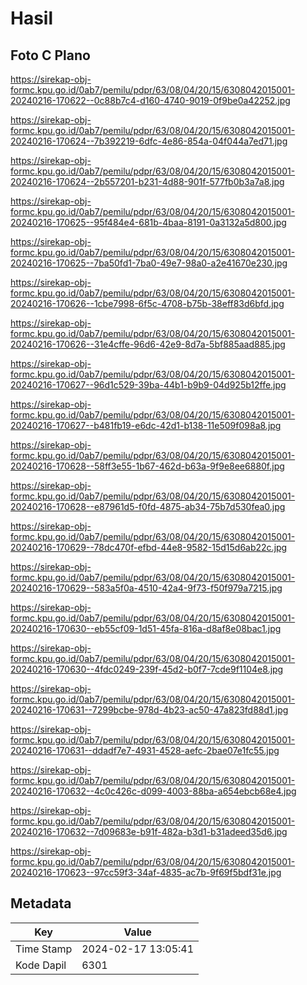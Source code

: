 # Hasil

## Foto C Plano

https://sirekap-obj-formc.kpu.go.id/0ab7/pemilu/pdpr/63/08/04/20/15/6308042015001-20240216-170622--0c88b7c4-d160-4740-9019-0f9be0a42252.jpg

https://sirekap-obj-formc.kpu.go.id/0ab7/pemilu/pdpr/63/08/04/20/15/6308042015001-20240216-170624--7b392219-6dfc-4e86-854a-04f044a7ed71.jpg

https://sirekap-obj-formc.kpu.go.id/0ab7/pemilu/pdpr/63/08/04/20/15/6308042015001-20240216-170624--2b557201-b231-4d88-901f-577fb0b3a7a8.jpg

https://sirekap-obj-formc.kpu.go.id/0ab7/pemilu/pdpr/63/08/04/20/15/6308042015001-20240216-170625--95f484e4-681b-4baa-8191-0a3132a5d800.jpg

https://sirekap-obj-formc.kpu.go.id/0ab7/pemilu/pdpr/63/08/04/20/15/6308042015001-20240216-170625--7ba50fd1-7ba0-49e7-98a0-a2e41670e230.jpg

https://sirekap-obj-formc.kpu.go.id/0ab7/pemilu/pdpr/63/08/04/20/15/6308042015001-20240216-170626--1cbe7998-6f5c-4708-b75b-38eff83d6bfd.jpg

https://sirekap-obj-formc.kpu.go.id/0ab7/pemilu/pdpr/63/08/04/20/15/6308042015001-20240216-170626--31e4cffe-96d6-42e9-8d7a-5bf885aad885.jpg

https://sirekap-obj-formc.kpu.go.id/0ab7/pemilu/pdpr/63/08/04/20/15/6308042015001-20240216-170627--96d1c529-39ba-44b1-b9b9-04d925b12ffe.jpg

https://sirekap-obj-formc.kpu.go.id/0ab7/pemilu/pdpr/63/08/04/20/15/6308042015001-20240216-170627--b481fb19-e6dc-42d1-b138-11e509f098a8.jpg

https://sirekap-obj-formc.kpu.go.id/0ab7/pemilu/pdpr/63/08/04/20/15/6308042015001-20240216-170628--58ff3e55-1b67-462d-b63a-9f9e8ee6880f.jpg

https://sirekap-obj-formc.kpu.go.id/0ab7/pemilu/pdpr/63/08/04/20/15/6308042015001-20240216-170628--e87961d5-f0fd-4875-ab34-75b7d530fea0.jpg

https://sirekap-obj-formc.kpu.go.id/0ab7/pemilu/pdpr/63/08/04/20/15/6308042015001-20240216-170629--78dc470f-efbd-44e8-9582-15d15d6ab22c.jpg

https://sirekap-obj-formc.kpu.go.id/0ab7/pemilu/pdpr/63/08/04/20/15/6308042015001-20240216-170629--583a5f0a-4510-42a4-9f73-f50f979a7215.jpg

https://sirekap-obj-formc.kpu.go.id/0ab7/pemilu/pdpr/63/08/04/20/15/6308042015001-20240216-170630--eb55cf09-1d51-45fa-816a-d8af8e08bac1.jpg

https://sirekap-obj-formc.kpu.go.id/0ab7/pemilu/pdpr/63/08/04/20/15/6308042015001-20240216-170630--4fdc0249-239f-45d2-b0f7-7cde9f1104e8.jpg

https://sirekap-obj-formc.kpu.go.id/0ab7/pemilu/pdpr/63/08/04/20/15/6308042015001-20240216-170631--7299bcbe-978d-4b23-ac50-47a823fd88d1.jpg

https://sirekap-obj-formc.kpu.go.id/0ab7/pemilu/pdpr/63/08/04/20/15/6308042015001-20240216-170631--ddadf7e7-4931-4528-aefc-2bae07e1fc55.jpg

https://sirekap-obj-formc.kpu.go.id/0ab7/pemilu/pdpr/63/08/04/20/15/6308042015001-20240216-170632--4c0c426c-d099-4003-88ba-a654ebcb68e4.jpg

https://sirekap-obj-formc.kpu.go.id/0ab7/pemilu/pdpr/63/08/04/20/15/6308042015001-20240216-170632--7d09683e-b91f-482a-b3d1-b31adeed35d6.jpg

https://sirekap-obj-formc.kpu.go.id/0ab7/pemilu/pdpr/63/08/04/20/15/6308042015001-20240216-170623--97cc59f3-34af-4835-ac7b-9f69f5bdf31e.jpg


## Metadata

| Key        | Value               |
| ---------- | ------------------- |
| Time Stamp | 2024-02-17 13:05:41 |
| Kode Dapil | 6301                |



